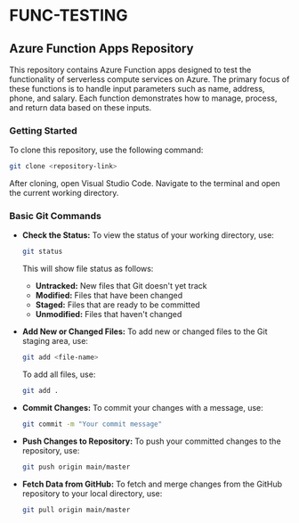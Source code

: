 # FUNC-TESTING

## Azure Function Apps Repository

This repository contains Azure Function apps designed to test the functionality of serverless compute services on Azure. The primary focus of these functions is to handle input parameters such as name, address, phone, and salary. Each function demonstrates how to manage, process, and return data based on these inputs.

### Getting Started

To clone this repository, use the following command:

```bash
git clone <repository-link>
```

After cloning, open Visual Studio Code. Navigate to the terminal and open the current working directory.

### Basic Git Commands

- **Check the Status:**
  To view the status of your working directory, use:
  ```bash
  git status
  ```
  This will show file status as follows:
  - **Untracked:** New files that Git doesn't yet track
  - **Modified:** Files that have been changed
  - **Staged:** Files that are ready to be committed
  - **Unmodified:** Files that haven't changed

- **Add New or Changed Files:**
  To add new or changed files to the Git staging area, use:
  ```bash
  git add <file-name>
  ```
  To add all files, use:
  ```bash
  git add .
  ```

- **Commit Changes:**
  To commit your changes with a message, use:
  ```bash
  git commit -m "Your commit message"
  ```

- **Push Changes to Repository:**
  To push your committed changes to the repository, use:
  ```bash
  git push origin main/master
  ```

- **Fetch Data from GitHub:**
  To fetch and merge changes from the GitHub repository to your local directory, use:
  ```bash
  git pull origin main/master
  ```




